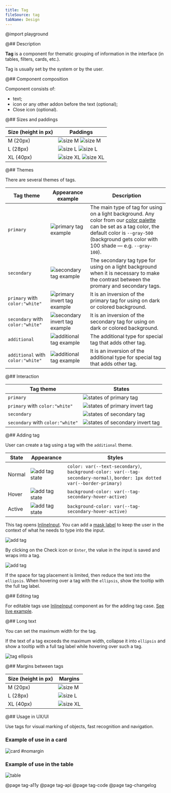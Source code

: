 ```yaml
---
title: Tag
fileSource: tag
tabName: Design
---
```


@import playground

@## Description

**Tag** is a component for thematic grouping of information in the interface (in tables, filters, cards, etc.).

Tag is usually set by the system or by the user.

@## Component composition

Component consists of:

- text;
- icon or any other addon before the text (optional);
- Close icon (optional).

@## Sizes and paddings

Size (height in px) | Paddings                                                     |
| --------- | ------------------------------------------------------------ |
| M (20px)  | ![size M](static/tag-M.png) ![size M](static/tag2-M.png)     |
| L (28px)  | ![size L](static/tag-L.png) ![size L](static/tag2-L.png)     |
| XL (40px) | ![size XL](static/tag-XL.png) ![size XL](static/tag2-XL.png) |

@## Themes

There are several themes of tags.

| Tag theme                         | Appearance example                                           | Description                                                                                                                                                                                                                        |
| --------------------------------- | ------------------------------------------------------------ | ---------------------------------------------------------------------------------------------------------------------------------------------------------------------------------------------------------------------------------- |
| `primary`                         | ![primary tag example](static/primary.png)                   | The main type of tag for using on a light background. Any color from our [color palette](/style/design-tokens/) can be set as a tag color, the default color is `--gray-500` (background gets color with 100 shade — e.g. `--gray-100`). |
| `secondary`                       | ![secondary tag example](static/secondary.png)               | The secondary tag type for using on a light background when it is necessary to make the contrast between the promary and secondary tags.                                                                                           |
| `primary` with `color:"white"`    | ![primary invert tag example](static/primary-invert.png)     | It is an inversion of the primary tag for using on dark or colored background.                                                                                                                                                     |
| `secondary` with `color:"white"`  | ![secondary invert tag example](static/secondary-invert.png) | It is an inversion of the secondary tag for using on dark or colored background.                                                                                                                                                   |
| `additional`                      | ![additional tag example](static/additional.png)             | The additional type for special tag that adds other tag.                                                                                                                                                                           |
| `additional` with `color:"white"` | ![additional tag example](static/additional-invert.png)      | It is an inversion of the additional type for special tag that adds other tag.                                                                                                                                                     |

@## Interaction

| Tag theme                        | States                                                                |
| -------------------------------- | --------------------------------------------------------------------- |
| `primary`                        | ![states of primary tag](static/default-color-example.png)            |
| `primary` with `color:"white"`   | ![states of primary invert tag](static/invert-states.png)             |
| `secondary`                      | ![states of secondary tag](static/secondary-states.png)               |
| `secondary` with `color:"white"` | ![states of secondary invert tag](static/secondary-invert-states.png) |

@## Adding tag

User can create a tag using a tag with the `additional` theme.

| State  | Appearance                          | Styles                                                                                                                         |
| ------ | ----------------------------------- | ------------------------------------------------------------------------------------------------------------------------------ |
| Normal | ![add tag state](static/normal.png) | `color: var(--text-secondary)`, `background-color: var(--tag-secondary-normal)`, `border: 1px dotted var(--border-primary)` |
| Hover  | ![add tag state](static/hover.png)  | `background-color: var(--tag-secondary-hover-active)`                                                                         |
| Active | ![add tag state](static/active.png) | `background-color: var(--tag-secondary-hover-active)`                                                                         |

This tag opens [InlineInput](/components/inline-input/). You can add a [mask label](/components/input-mask/) to keep the user in the context of what he needs to type into the input.

![add tag](static/add-input-L.png)

By clicking on the Check icon or `Enter`, the value in the input is saved and wraps into a tag.

![add tag](static/add-loading-L.png)

If the space for tag placement is limited, then reduce the text into the `ellipsis`. When hovering over a tag with the `ellipsis`, show the tooltip with the full tag label.

@## Editing tag

For editable tags use [InlineInput](/components/inline-input/) component as for the adding tag case. [See live example](/components/tag/tag-code/#editing_tag).

@## Long text

You can set the maximum width for the tag.

If the text of a tag exceeds the maximum width, collapse it into `ellipsis` and show a tooltip with a full tag label while hovering over such a tag.

![tag ellipsis](static/ellipsis.png)

<!-- @## Minimizing number of tags

In case you have a huge number of tags and do not need to show them all at once, minimize them to a tag with three dots. When you click on it, all hidden tags will be opened.

> Unfortunately, this solution can be found in several places so far.

![more tags example](static/more-tags.png) -->

@## Margins between tags

Size (height in px) | Margins                               |
| --------- | ------------------------------------- |
| M (20px)  | ![size M](static/tag-margins-M.png)   |
| L (28px)  | ![size L](static/tag-margins-L.png)   |
| XL (40px) | ![size XL](static/tag-margins-XL.png) |

<!-- @## Tag and other components

Recommendations on positioning of tags in relation to other components:

- In most cases, place tag to the right of the component.
- In the card, place tag at the bottom. -->

@## Usage in UX/UI

Use tags for visual marking of objects, fast recognition and navigation.

### Example of use in a card

![card #nomargin](static/tag-card.png)

### Example of use in the table

![table](static/tag-table-pic.png)

@page tag-a11y
@page tag-api
@page tag-code
@page tag-changelog
